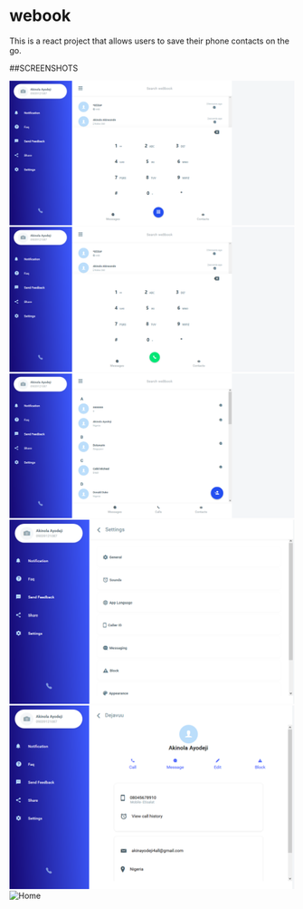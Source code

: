 # webook
This is a react project that allows users to save their phone contacts on the go.


##SCREENSHOTS


![Home](https://github.com/TheDhejavu/webook/blob/master/screenshots/Screenshot_2019-03-30%20weBbook%20io(1).png)
![Home](https://github.com/TheDhejavu/webook/blob/master/screenshots/Screenshot_2019-03-30%20weBbook%20io(2).png)
![Home](https://github.com/TheDhejavu/webook/blob/master/screenshots/Screenshot_2019-03-30%20weBbook%20io(3).png)
![Home](https://github.com/TheDhejavu/webook/blob/master/screenshots/Screenshot_2019-03-30%20weBbook%20io(4).png)
![Home](https://github.com/TheDhejavu/webook/blob/master/screenshots/Screenshot_2019-03-30%20weBbook%20io(5).png)
![Home](https://github.com/TheDhejavu/webook/blob/master/screenshots/Screenshot_2019-03-30%20weBbook%20io(6).png)

